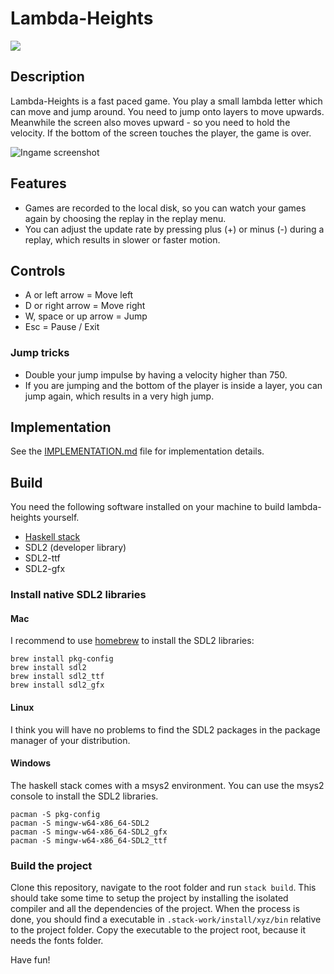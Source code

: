 # Lambda-Heights

![](https://github.com/morgenthum/lambda-heights/workflows/stack/badge.svg)

## Description

Lambda-Heights is a fast paced game. You play a small lambda letter which can move and jump around. You need to jump onto layers to move upwards. Meanwhile the screen also moves upward - so you need to hold the velocity. If the bottom of the screen touches the player, the game is over.

![Ingame screenshot](https://github.com/morgenthum/lambda-heights/blob/master/screenshot.png "Ingame")

## Features

- Games are recorded to the local disk, so you can watch your games again by choosing the replay in the replay menu.
- You can adjust the update rate by pressing plus (+) or minus (-) during a replay, which results in slower or faster motion.

## Controls

- A or left arrow = Move left
- D or right arrow = Move right
- W, space or up arrow = Jump
- Esc = Pause / Exit

### Jump tricks

- Double your jump impulse by having a velocity higher than 750.
- If you are jumping and the bottom of the player is inside a layer, you can jump again, which results in a very high jump.

## Implementation

See the [IMPLEMENTATION.md](IMPLEMENTATION.md) file for implementation details.

## Build

You need the following software installed on your machine to build lambda-heights yourself.
- [Haskell stack](https://docs.haskellstack.org/en/stable/README/)
- SDL2 (developer library)
- SDL2-ttf
- SDL2-gfx

### Install native SDL2 libraries

#### Mac 

I recommend to use [homebrew](https://brew.sh/) to install the SDL2 libraries:
```
brew install pkg-config
brew install sdl2
brew install sdl2_ttf
brew install sdl2_gfx
```

#### Linux

I think you will have no problems to find the SDL2 packages in the package manager of your distribution.

#### Windows

The haskell stack comes with a msys2 environment. You can use the msys2 console to install the SDL2 libraries.

```
pacman -S pkg-config
pacman -S mingw-w64-x86_64-SDL2
pacman -S mingw-w64-x86_64-SDL2_gfx
pacman -S mingw-w64-x86_64-SDL2_ttf
```

### Build the project

Clone this repository, navigate to the root folder and run `stack build`. This should take some time to setup the project by installing the isolated compiler and all the dependencies of the project. When the process is done, you should find a executable in `.stack-work/install/xyz/bin` relative to the project folder. Copy the executable to the project root, because it needs the fonts folder.

Have fun!
